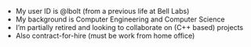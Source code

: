 - My user ID is @lbolt (from a previous life at Bell Labs)
- My background is Computer Engineering and Computer Science
- I’m partially retired and looking to collaborate on (C++ based) projects
- Also contract-for-hire (must be work from home office)
